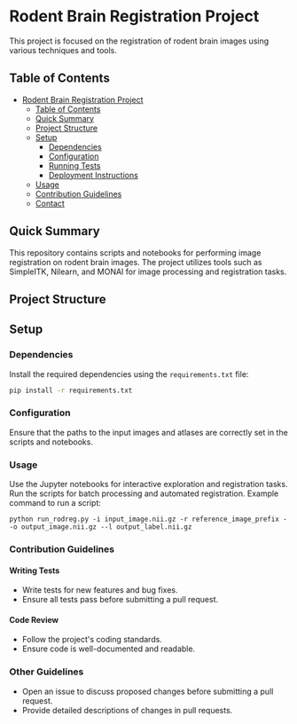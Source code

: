 # Rodent Brain Registration Project

This project is focused on the registration of rodent brain images using various techniques and tools.

## Table of Contents

- [Rodent Brain Registration Project](#rodent-brain-registration-project)
  - [Table of Contents](#table-of-contents)
  - [Quick Summary](#quick-summary)
  - [Project Structure](#project-structure)
  - [Setup](#setup)
    - [Dependencies](#dependencies)
    - [Configuration](#configuration)
    - [Running Tests](#running-tests)
    - [Deployment Instructions](#deployment-instructions)
  - [Usage](#usage)
  - [Contribution Guidelines](#contribution-guidelines)
  - [Contact](#contact)

## Quick Summary

This repository contains scripts and notebooks for performing image registration on rodent brain images. The project utilizes tools such as SimpleITK, Nilearn, and MONAI for image processing and registration tasks.

## Project Structure


## Setup

### Dependencies

Install the required dependencies using the `requirements.txt` file:

```sh
pip install -r requirements.txt
```

### Configuration
Ensure that the paths to the input images and atlases are correctly set in the scripts and notebooks.


### Usage
Use the Jupyter notebooks for interactive exploration and registration tasks.
Run the scripts for batch processing and automated registration.
Example command to run a script:

```
python run_rodreg.py -i input_image.nii.gz -r reference_image_prefix --o output_image.nii.gz --l output_label.nii.gz
```

### Contribution Guidelines
#### Writing Tests
- Write tests for new features and bug fixes.
- Ensure all tests pass before submitting a pull request.
#### Code Review
- Follow the project's coding standards.
- Ensure code is well-documented and readable.
### Other Guidelines
- Open an issue to discuss proposed changes before submitting a pull request.
- Provide detailed descriptions of changes in pull requests.


